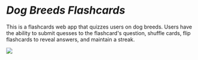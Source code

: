 # _Dog Breeds Flashcards_

This is a flashcards web app that quizzes users on dog breeds. Users have the ability to submit quesses to the flashcard's question, shuffle cards, flip flashcards to reveal answers, and maintain a streak.


<img style="max-width:300px;" src="https://cdn.loom.com/sessions/thumbnails/2f6639130440498a9f4c1f79f59100fa-with-play.gif">

